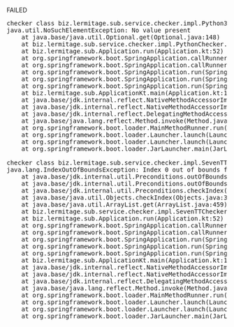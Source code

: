 FAILED

<pre>checker class biz.lermitage.sub.service.checker.impl.Python3WindowsChecker failed, ignoring
java.util.NoSuchElementException: No value present
	at java.base/java.util.Optional.get(Optional.java:148)
	at biz.lermitage.sub.service.checker.impl.PythonChecker.check(PythonChecker.kt:30)
	at biz.lermitage.sub.Application.run(Application.kt:52)
	at org.springframework.boot.SpringApplication.callRunner(SpringApplication.java:806)
	at org.springframework.boot.SpringApplication.callRunners(SpringApplication.java:790)
	at org.springframework.boot.SpringApplication.run(SpringApplication.java:333)
	at org.springframework.boot.SpringApplication.run(SpringApplication.java:1313)
	at org.springframework.boot.SpringApplication.run(SpringApplication.java:1302)
	at biz.lermitage.sub.ApplicationKt.main(Application.kt:115)
	at java.base/jdk.internal.reflect.NativeMethodAccessorImpl.invoke0(Native Method)
	at java.base/jdk.internal.reflect.NativeMethodAccessorImpl.invoke(NativeMethodAccessorImpl.java:62)
	at java.base/jdk.internal.reflect.DelegatingMethodAccessorImpl.invoke(DelegatingMethodAccessorImpl.java:43)
	at java.base/java.lang.reflect.Method.invoke(Method.java:566)
	at org.springframework.boot.loader.MainMethodRunner.run(MainMethodRunner.java:49)
	at org.springframework.boot.loader.Launcher.launch(Launcher.java:107)
	at org.springframework.boot.loader.Launcher.launch(Launcher.java:58)
	at org.springframework.boot.loader.JarLauncher.main(JarLauncher.java:88)

checker class biz.lermitage.sub.service.checker.impl.SevenTTChecker failed, ignoring
java.lang.IndexOutOfBoundsException: Index 0 out of bounds for length 0
	at java.base/jdk.internal.util.Preconditions.outOfBounds(Preconditions.java:64)
	at java.base/jdk.internal.util.Preconditions.outOfBoundsCheckIndex(Preconditions.java:70)
	at java.base/jdk.internal.util.Preconditions.checkIndex(Preconditions.java:248)
	at java.base/java.util.Objects.checkIndex(Objects.java:372)
	at java.base/java.util.ArrayList.get(ArrayList.java:459)
	at biz.lermitage.sub.service.checker.impl.SevenTTChecker.check(SevenTTChecker.kt:22)
	at biz.lermitage.sub.Application.run(Application.kt:52)
	at org.springframework.boot.SpringApplication.callRunner(SpringApplication.java:806)
	at org.springframework.boot.SpringApplication.callRunners(SpringApplication.java:790)
	at org.springframework.boot.SpringApplication.run(SpringApplication.java:333)
	at org.springframework.boot.SpringApplication.run(SpringApplication.java:1313)
	at org.springframework.boot.SpringApplication.run(SpringApplication.java:1302)
	at biz.lermitage.sub.ApplicationKt.main(Application.kt:115)
	at java.base/jdk.internal.reflect.NativeMethodAccessorImpl.invoke0(Native Method)
	at java.base/jdk.internal.reflect.NativeMethodAccessorImpl.invoke(NativeMethodAccessorImpl.java:62)
	at java.base/jdk.internal.reflect.DelegatingMethodAccessorImpl.invoke(DelegatingMethodAccessorImpl.java:43)
	at java.base/java.lang.reflect.Method.invoke(Method.java:566)
	at org.springframework.boot.loader.MainMethodRunner.run(MainMethodRunner.java:49)
	at org.springframework.boot.loader.Launcher.launch(Launcher.java:107)
	at org.springframework.boot.loader.Launcher.launch(Launcher.java:58)
	at org.springframework.boot.loader.JarLauncher.main(JarLauncher.java:88)

</pre>